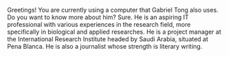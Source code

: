 Greetings! You are currently using a computer that Gabriel Tong also uses.
Do you want to know more about him? Sure.
He is an aspiring IT professional with various experiences in the research field, more specifically in biological and applied researches.
He is a project manager at the International Research Institute headed by Saudi Arabia, situated at Pena Blanca.
He is also a journalist whose strength is literary writing.
